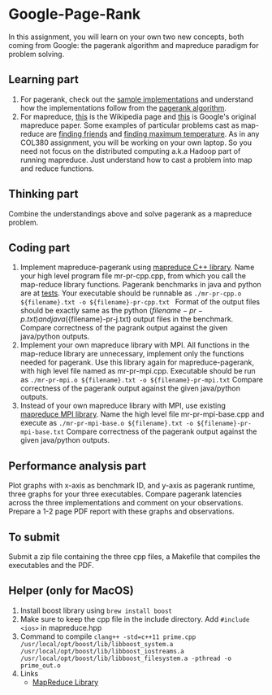 # Google-Page-Rank

In this assignment, you will learn on your own two new concepts, both coming from Google: the pagerank algorithm and mapreduce paradigm for problem solving.

## Learning part
1. For pagerank, check out the [sample implementations](https://github.com/louridas/pagerank) and understand how the implementations follow from the [pagerank algorithm](http://www.ams.org/publicoutreach/feature-column/fcarc-pagerank).
2. For mapreduce, [this](https://en.wikipedia.org/wiki/MapReduce) is the Wikipedia page and [this](https://static.googleusercontent.com/media/research.google.com/en//archive/mapreduce-osdi04.pdf) is Google's original mapreduce paper. Some examples of particular problems cast as map-reduce are [finding friends](http://stevekrenzel.com/finding-friends-with-mapreduce) and [finding maximum temperature](https://www.ibm.com/analytics/hadoop/mapreduce). As in any COL380 assignment, you will be working on your own laptop. So you need not focus on the distributed computing a.k.a Hadoop part of running mapreduce. Just understand how to cast a problem into map and reduce functions.

## Thinking part
Combine the understandings above and solve pagerank as a mapreduce problem.

## Coding part
1. Implement mapreduce-pagerank using [mapreduce C++ library](https://github.com/cdmh/mapreduce). Name your high level program file mr-pr-cpp.cpp, from which you call the map-reduce library functions. Pagerank benchmarks in java and python are at [tests](https://github.com/louridas/pagerank/tree/master/test). Your executable should be runnable as `./mr-pr-cpp.o ${filename}.txt -o ${filename}-pr-cpp.txt `
Format of the output files should be exactly same as the python (${filename}-pr-p.txt) and java (${filename}-pr-j.txt) output files in the benchmark. Compare correctness of the pagrank output against the given java/python outputs.
2. Implement your own mapreduce library with MPI. All functions in the map-reduce library are unnecessary, implement only the functions needed for pagerank. Use this library again for mapreduce-pagerank, with high level file named as mr-pr-mpi.cpp. Executable should be run as
`./mr-pr-mpi.o ${filename}.txt -o ${filename}-pr-mpi.txt`
Compare correctness of the pagerank output against the given java/python outputs.
3. Instead of your own mapreduce library with MPI, use existing [mapreduce MPI library](https://mapreduce.sandia.gov/). Name the high level file mr-pr-mpi-base.cpp and execute as
`./mr-pr-mpi-base.o ${filename}.txt -o ${filename}-pr-mpi-base.txt`
Compare correctness of the pagerank output against the given java/python outputs.

## Performance analysis part
Plot graphs with x-axis as benchmark ID, and y-axis as pagerank runtime, three graphs for your three executables. Compare pagerank latencies across the three implementations and comment on your observations. Prepare a 1-2 page PDF report with these graphs and observations.

## To submit
Submit a zip file containing the three cpp files, a Makefile that compiles the executables and the PDF.

## Helper (only for MacOS)
1. Install boost library using `brew install boost`
2. Make sure to keep the cpp file in the include directory. Add `#include <ios>` in mapreduce.hpp
3. Command to compile `clang++ -std=c++11 prime.cpp /usr/local/opt/boost/lib/libboost_system.a /usr/local/opt/boost/lib/libboost_iostreams.a /usr/local/opt/boost/lib/libboost_filesystem.a -pthread -o prime_out.o`
4. Links
	* [MapReduce Library](https://github.com/jainvasu631/mapreduce)